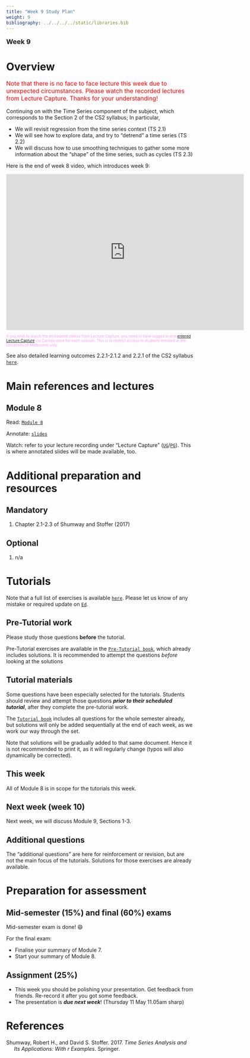 ```yaml
---
title: "Week 9 Study Plan"
weight: 9
bibliography: ../../../../static/libraries.bib
---
```


<p style="font-size:18px;font-weight:bold;">
Week 9
</p>

# Overview

<p style="font-size:16px;color: rgb(255, 0, 0);">
Note that there is no face to face lecture this week due to unexpected circumstances. Please watch the recorded lectures from Lecture Capture. Thanks for your understanding!
</p>
<!-- This week, we will cover the following topics: -->

Continuing on with the Time Series component of the subject, which corresponds to the Section 2 of the CS2 syllabus; In particular,

- We will revisit regression from the time series context (TS 2.1)
- We will see how to explore data, and try to “detrend” a time series (TS 2.2)
- We will discuss how to use smoothing techniques to gather some more information about the “shape” of the time series, such as cycles (TS 2.3)

Here is the end of week 8 video, which introduces week 9:

<iframe height="420" width="640" allowfullscreen frameborder="0" src="https://echo360.net.au/media/7a92c667-fd05-4680-a855-83f981633864/public?autoplay=false&amp;automute=false">
</iframe>
<p style="font-size:10px;color: rgb(252, 156, 249);">
If you wish to watch the embedded videos from Lecture Capture, you need to have logged in and <a href="https://canvas.lms.unimelb.edu.au/courses/150864/external_tools/701">entered Lecture Capture</a> via Canvas once for each session. This is to restrict access to students enrolled at the University of Melbourne only.
</p>

See also detailed learning outcomes 2.2.1-2.1.2 and 2.2.1 of the CS2 syllabus [`here`](../../0-subject-guide/SILO).

# Main references and lectures

## Module 8

Read: [`Module 8`](../../1-time-series/m8-regressions-eda/)

Annotate: [`slides`](../../../output/23-GIM-M8-lec.pdf)
<!-- [``annotated slides``](../../../output/22-GIM-M1-lec_a.pdf) -->

Watch: refer to your lecture recording under “Lecture Capture” ([`UG`](https://canvas.lms.unimelb.edu.au/courses/150824/external_tools/701)/[`PG`](https://canvas.lms.unimelb.edu.au/courses/150864/external_tools/701)). This is where annotated slides will be made available, too.

# Additional preparation and resources

## Mandatory

1.  Chapter 2.1-2.3 of Shumway and Stoffer (2017)

## Optional

1.  n/a

# Tutorials

Note that a full list of exercises is available [`here`](https://canvas.lms.unimelb.edu.au/courses/173733/modules/items/4466801). Please let us know of any mistake or required update on [`Ed`](https://canvas.lms.unimelb.edu.au/courses/173733/external_tools/5601?display=borderless).

## Pre-Tutorial work

Please study those questions **before** the tutorial.

Pre-Tutorial exercises are available in the [`Pre-Tutorial book`](https://canvas.lms.unimelb.edu.au/courses/173733/modules/items/4464391), which already includes solutions. It is recommended to attempt the questions *before* looking at the solutions

## Tutorial materials

Some questions have been especially selected for the tutorials. Students should review and attempt those questions ***prior to their scheduled tutorial***, after they complete the pre-tutorial work.

The [`Tutorial book`](https://canvas.lms.unimelb.edu.au/courses/173733/modules/items/4464392) includes all questions for the whole semester already, but solutions will only be added sequentially at the end of each week, as we work our way through the set.

Note that solutions will be gradually added to that same document. Hence it is not recommended to print it, as it will regularly change (typos will also dynamically be corrected).

## This week

All of Module 8 is in scope for the tutorials this week.

<!-- Here is the recording available for Week 9 from William: -->
<!--  -->
<!-- <iframe height="420" width="640" allowfullscreen frameborder=0 src="https://echo360.net.au/media/f4a2bd86-0869-4b53-adfd-fd64c05f411e/public?autoplay=false&automute=false"></iframe> -->
<!--  -->
<!-- Here is the recording available for Week 9 from Eric: -->
<!--  -->
<!-- <iframe height="420" width="640" allowfullscreen frameborder=0 src="https://echo360.net.au/media/4c5f4937-29db-4159-9a4b-a65b98f9ce18/public?autoplay=false&automute=false"></iframe> -->
<!--  -->
<!-- <p style="font-size:10px;color: rgb(252, 156, 249);"> If you wish to watch the embedded videos from Lecture Capture, you need to have logged in and <a href="https://canvas.lms.unimelb.edu.au/courses/145406/external_tools/701">entered Lecture Capture</a> via Canvas once for each session. This is to restrict access to students enrolled at the University of Melbourne only. </p> -->

## Next week (week 10)

Next week, we will discuss Module 9, Sections 1-3.

## Additional questions

The “additional questions” are here for reinforcement or revision, but are not the main focus of the tutorials. Solutions for those exercises are already available.

# Preparation for assessment

## Mid-semester (15%) and final (60%) exams

<!-- install.packages("devtools") -->
<!-- devtools::install_github("hadley/emo") -->

Mid-semester exam is done! 😄

For the final exam:

- Finalise your summary of Module 7.
- Start your summary of Module 8.

## Assignment (25%)

- This week you should be polishing your presentation. Get feedback from friends. Re-record it after you got some feedback.
- The presentation is ***due next week***! (Thursday 11 May 11.05am sharp)

# References

<div id="refs" class="references csl-bib-body hanging-indent">

<div id="ref-ShSt17" class="csl-entry">

Shumway, Robert H., and David S. Stoffer. 2017. *Time Series Analysis and Its Applications: With r Examples*. Springer.

</div>

</div>
